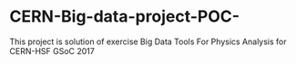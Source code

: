 # CERN-Big-data-project-POC-
This project is solution of exercise Big Data Tools For Physics Analysis for CERN-HSF GSoC 2017
